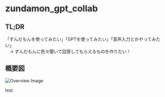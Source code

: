 # zundamon_gpt_collab
## TL;DR
「ずんだもんを使ってみたい」「GPTを使ってみたい」「音声入力とかやってみたい」  
 　→ ずんだもんに色々聞いて回答してもらえるものを作りたい！

## 概要図  
![Overview Image](https://github.com/sweetholic-engineer/gpt-zundamon-collab/tree/main/images/zundamon-gpt-collab.png)  
  
test

